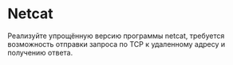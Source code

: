 # Netcat

Реализуйте упрощённую версию программы netcat, требуется возможность отправки запроса по TCP к удаленному адресу и получению ответа.
